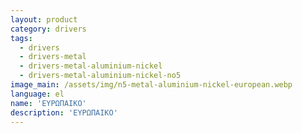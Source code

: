 ```yaml
---
layout: product
category: drivers
tags:
  - drivers
  - drivers-metal
  - drivers-metal-aluminium-nickel
  - drivers-metal-aluminium-nickel-no5
image_main: /assets/img/n5-metal-aluminium-nickel-european.webp
language: el
name: 'ΕΥΡΩΠΑΙΚΟ'
description: 'ΕΥΡΩΠΑΙΚΟ'
---
```

